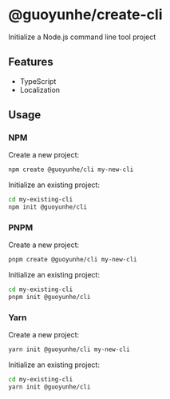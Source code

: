 # @guoyunhe/create-cli

Initialize a Node.js command line tool project

## Features

- TypeScript
- Localization

## Usage

### NPM

Create a new project:

```bash
npm create @guoyunhe/cli my-new-cli
```

Initialize an existing project:

```bash
cd my-existing-cli
npm init @guoyunhe/cli
```

### PNPM

Create a new project:

```bash
pnpm create @guoyunhe/cli my-new-cli
```

Initialize an existing project:

```bash
cd my-existing-cli
pnpm init @guoyunhe/cli
```

### Yarn

Create a new project:

```bash
yarn init @guoyunhe/cli my-new-cli
```

Initialize an existing project:

```bash
cd my-existing-cli
yarn init @guoyunhe/cli
```
